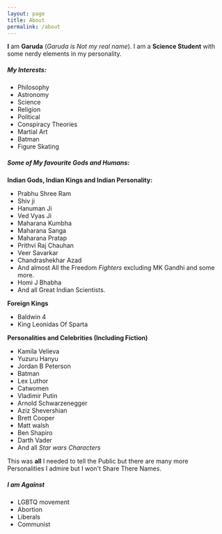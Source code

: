 ```yaml
---
layout: page
title: About
permalink: /about
---
```


**I** am **Garuda** (*Garuda is Not my real name*). I am a **Science Student** with some nerdy elements in my personality.  
  
 ##### My Interests: 
 - Philosophy  
 - Astronomy  
 - Science  
 - Religion  
 - Political  
 - Conspiracy Theories  
 - Martial Art 
 - Batman  
 - Figure Skating  
  
 ##### Some of My favourite Gods and Humans: 
  
 **Indian Gods, Indian Kings and Indian Personality:** 
 - Prabhu Shree Ram  
 - Shiv ji 
 - Hanuman Ji 
 - Ved Vyas Ji 
 - Maharana Kumbha 
 - Maharana Sanga 
 - Maharana Pratap 
 - Prithvi Raj Chauhan  
 - Veer Savarkar 
 - Chandrashekhar Azad 
 - And almost All the Freedom *Fighters* excluding MK Gandhi and some more. 
 - Homi J Bhabha 
 - And all Great Indian Scientists. 
  
 **Foreign Kings** 
 - Baldwin 4 
 - King Leonidas Of Sparta 
  
 **Personalities and Celebrities (Including Fiction)** 
 - Kamila Velieva 
 - Yuzuru Hanyu  
 - Jordan B Peterson  
 - Batman 
 - Lex Luthor 
 - Catwomen  
 - Vladimir Putin  
 - Arnold Schwarzenegger  
 - Aziz Shevershian 
 - Brett Cooper 
 - Matt walsh  
 - Ben Shapiro 
 - Darth Vader  
 - And all *Star wars Characters* 
  
 This was **all** I needed to tell the Public but there are many more Personalities I admire but I won't Share There Names. 
  
 ##### I am Against 
 - LGBTQ movement  
 - Abortion  
 - Liberals 
 - Communist
